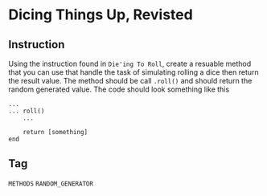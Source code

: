 # Dicing Things Up, Revisted



## Instruction

Using the instruction found in ``Die'ing To Roll``, create a resuable method that you can use that handle the task of simulating rolling a dice then return the result value. The method should be call ``.roll()`` and should return the random generated value. The code should look something like this

```
...
... roll()
	...
	
	return [something]
end
```



## Tag

``METHODS`` ``RANDOM_GENERATOR``



